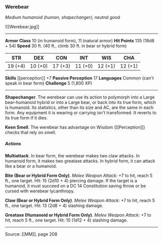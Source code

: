 ### Werebear
_Medium humanoid (human, shapechanger), neutral good_

![[Werebear.jpg]]




---

**Armor Class** 10 (in humanoid form), 11 (natural armor)
**Hit Points** 135 (18d8 + 54)
**Speed** 30 ft. (40 ft., climb 30 ft. in bear or hybrid form)

| STR     | DEX     | CON     | INT     | WIS     | CHA     |
|---------|---------|---------|---------|---------|---------|
| 19 (+4) | 10 (+0) | 17 (+3) | 11 (+0) | 12 (+1) | 12 (+1) |

**Skills** [[perception]] +7
**Passive Perception** 17
**Languages** Common (can't speak in bear form)
**Challenge** 5 (1,800 XP)

---

**Shapechanger**. The werebear can use its action to polymorph into a Large bear-humanoid hybrid or into a Large bear, or back into its true form, which is humanoid. Its statistics, other than its size and AC, are the same in each form. Any equipment it is wearing or carrying isn't transformed. It reverts to its true form if it dies.

**Keen Smell**. The werebear has advantage on Wisdom ([[Perception]]) checks that rely on smell.

##### Actions
**Multiattack**. In bear form, the werebear makes two claw attacks. In humanoid form, it makes two greataxe attacks. In hybrid form, it can attack like a bear or a humanoid.

**Bite (Bear or Hybrid Form Only)**. _Melee Weapon Attack:_ +7 to hit, reach 5 ft., one target. Hit: 15 (2d10 + 4) piercing damage. If the target is a humanoid, it must succeed on a DC 14 Constitution saving throw or be cursed with werebear lycanthropy.

**Claw (Bear or Hybrid Form Only)**. _Melee Weapon Attack:_ +7 to hit, reach 5 ft., one target. Hit: 13 (2d8 + 4) slashing damage.

**Greataxe (Humanoid or Hybrid Form Only)**. _Melee Weapon Attack:_ +7 to hit, reach 5 ft., one target. Hit: 10 (1d12 + 4) slashing damage.


---

Source: [[MM]], page 208